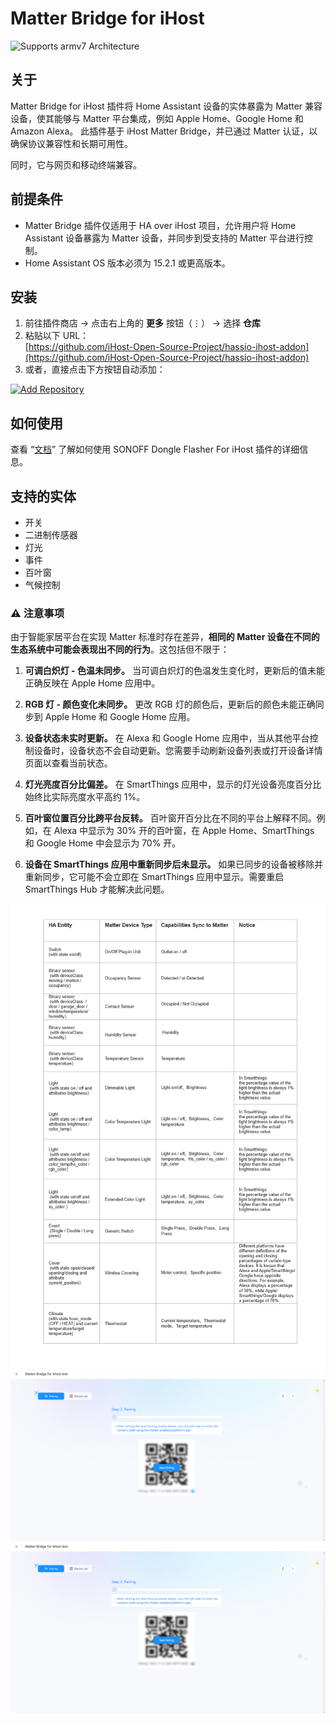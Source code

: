 # Matter Bridge for iHost

![Supports armv7 Architecture](https://img.shields.io/badge/armv7-yes-green.svg)

## 关于

Matter Bridge for iHost 插件将 Home Assistant 设备的实体暴露为 Matter 兼容设备，使其能够与 Matter 平台集成，例如 Apple Home、Google Home 和 Amazon Alexa。
此插件基于 iHost Matter Bridge，并已通过 Matter 认证，以确保协议兼容性和长期可用性。

同时，它与网页和移动终端兼容。

## 前提条件

- Matter Bridge 插件仅适用于 HA over iHost 项目，允许用户将 Home Assistant 设备暴露为 Matter 设备，并同步到受支持的 Matter 平台进行控制。
- Home Assistant OS 版本必须为 15.2.1 或更高版本。

## 安装
1. 前往插件商店 → 点击右上角的 **更多** 按钮（⋮） → 选择 **仓库**  
2. 粘贴以下 URL：  
   [https://github.com/iHost-Open-Source-Project/hassio-ihost-addon](https://github.com/iHost-Open-Source-Project/hassio-ihost-addon)  
3. 或者，直接点击下方按钮自动添加：

[![Add Repository](https://my.home-assistant.io/badges/supervisor_add_addon_repository.svg)](https://my.home-assistant.io/redirect/supervisor_add_addon_repository/?repository_url=https%3A%2F%2Fgithub.com%2FiHost-Open-Source-Project%2Fhassio-ihost-addon)

## 如何使用
查看 “[文档](https://github.com/iHost-Open-Source-Project/hassio-ihost-addon/blob/master/hassio-ihost-matter-bridge-addon/DOCS.md)” 了解如何使用 SONOFF Dongle Flasher For iHost 插件的详细信息。


## 支持的实体
- 开关
- 二进制传感器
- 灯光
- 事件 
- 百叶窗 
- 气候控制

### ⚠️ 注意事项

由于智能家居平台在实现 Matter 标准时存在差异，**相同的 Matter 设备在不同的生态系统中可能会表现出不同的行为**。这包括但不限于：

1. **可调白炽灯 - 色温未同步。**
   当可调白炽灯的色温发生变化时，更新后的值未能正确反映在 Apple Home 应用中。

2. **RGB 灯 - 颜色变化未同步。**
   更改 RGB 灯的颜色后，更新后的颜色未能正确同步到 Apple Home 和 Google Home 应用。

3. **设备状态未实时更新。**
   在 Alexa 和 Google Home 应用中，当从其他平台控制设备时，设备状态不会自动更新。您需要手动刷新设备列表或打开设备详情页面以查看当前状态。

4. **灯光亮度百分比偏差。**
   在 SmartThings 应用中，显示的灯光设备亮度百分比始终比实际亮度水平高约 1%。

5. **百叶窗位置百分比跨平台反转。**
   百叶窗开百分比在不同的平台上解释不同。例如，在 Alexa 中显示为 30% 开的百叶窗，在 Apple Home、SmartThings 和 Google Home 中会显示为 70% 开。

6. **设备在 SmartThings 应用中重新同步后未显示。**
   如果已同步的设备被移除并重新同步，它可能不会立即在 SmartThings 应用中显示。需要重启 SmartThings Hub 才能解决此问题。

![image](https://raw.githubusercontent.com/iHost-Open-Source-Project/hassio-ihost-addon/refs/heads/master/hassio-ihost-matter-bridge-addon/images/support-devices.png)
![image](https://raw.githubusercontent.com/iHost-Open-Source-Project/hassio-ihost-addon/refs/heads/master/hassio-ihost-matter-bridge-addon/images/readme-1.png)
![image](https://raw.githubusercontent.com/iHost-Open-Source-Project/hassio-ihost-addon/refs/heads/master/hassio-ihost-matter-bridge-addon/images/readme-1.png)